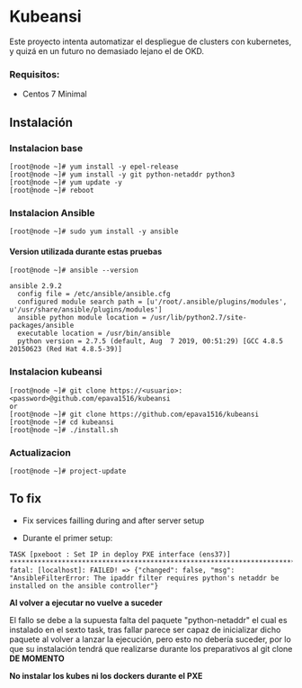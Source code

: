 
# Kubeansi
Este proyecto intenta automatizar el despliegue de clusters con kubernetes, y quizá en un futuro no demasiado lejano el de OKD.

### Requisitos:
* Centos 7 Minimal


## Instalación
### Instalacion base
```console
[root@node ~]# yum install -y epel-release
[root@node ~]# yum install -y git python-netaddr python3
[root@node ~]# yum update -y
[root@node ~]# reboot
```

### Instalacion Ansible
```console
[root@node ~]# sudo yum install -y ansible
```
#### Version utilizada durante estas pruebas
```console
[root@node ~]# ansible --version
```
```
ansible 2.9.2
  config file = /etc/ansible/ansible.cfg
  configured module search path = [u'/root/.ansible/plugins/modules', u'/usr/share/ansible/plugins/modules']
  ansible python module location = /usr/lib/python2.7/site-packages/ansible
  executable location = /usr/bin/ansible
  python version = 2.7.5 (default, Aug  7 2019, 00:51:29) [GCC 4.8.5 20150623 (Red Hat 4.8.5-39)]
```

### Instalacion kubeansi
```console
[root@node ~]# git clone https://<usuario>:<password>@github.com/epava1516/kubeansi
or
[root@node ~]# git clone https://github.com/epava1516/kubeansi
[root@node ~]# cd kubeansi
[root@node ~]# ./install.sh
```

### Actualizacion
```console
[root@node ~]# project-update
```


## To fix
* Fix services failling during and after server setup

* Durante el primer setup:

```console
TASK [pxeboot : Set IP in deploy PXE interface (ens37)] **********************************************************************************************************************************************************************************
fatal: [localhost]: FAILED! => {"changed": false, "msg": "AnsibleFilterError: The ipaddr filter requires python's netaddr be installed on the ansible controller"}
```

**Al volver a ejecutar no vuelve a suceder**

El fallo se debe a la supuesta falta del paquete "python-netaddr" el cual es instalado en el sexto task, tras fallar parece ser capaz de inicializar dicho paquete al volver a lanzar la ejecución, pero esto no debería suceder, por lo que su instalación tendrá que realizarse durante los preparativos al git clone **DE MOMENTO**




**No instalar los kubes ni los dockers durante el PXE**